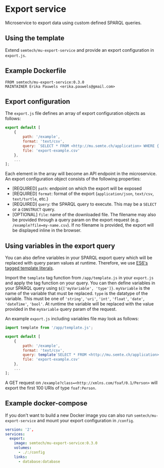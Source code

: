 Export service
==============

Microservice to export data using custom defined SPARQL queries.

## Using the template
Extend `semtech/mu-export-service` and provide an export configuration in `export.js`.

## Example Dockerfile

```
FROM semtech/mu-export-service:0.3.0
MAINTAINER Erika Pauwels <erika.pauwels@gmail.com>
```

## Export configuration

The `export.js` file defines an array of export configuration objects as follows:

```javascript
export default [
    {
        path: '/example',
        format: 'text/csv',
        query: `SELECT * FROM <http://mu.semte.ch/application> WHERE { ?s ?p ?o } LIMIT 100`,
        file: 'export-example.csv'
    },
    ...
];

```

Each element in the array will become an API endpoint in the microservice. An export configuration object consists of the following properties:
* [REQUIRED] `path`: endpoint on which the export will be exposed
* [REQUIRED] `format`: format of the export (`application/json`, `text/csv`, `text/turtle`, etc.)
* [REQUIRED] `query`: the SPARQL query to execute. This may be a `SELECT` or a `CONSTRUCT` query.
* [OPTIONAL] `file`: name of the downloaded file. The filename may also be provided through a query param on the export request (e.g. `/example?file=my-name.csv`). If no filename is provided, the export will be displayed inline in the browser.

## Using variables in the export query
You can also define variables in your SPARQL export query which will be replaced with query param values at runtime. Therefore, we use [ES6's tagged template literals](https://developer.mozilla.org/en-US/docs/Web/JavaScript/Reference/Template_literals#Tagged_template_literals).

Import the `template` tag function from `/app/template.js` in your `export.js` and apply the tag function on your query. You can then define variables in your SPARQL query using `${['myVariable', 'type']}`. `myVariable` is the name of the variable that must be replaced. `type` is the datatype of the variable. This must be one of `'string'`, `'uri'`, `'int'`, `'float'`, `'date'`, `'dateTime'`, `'bool'`. At runtime the variable will be replaced with the value provided in the `myVariable` query param of the request.

An example `export.js` including variables file may look as follows:

```javascript
import template from '/app/template.js';

export default [
    {
        path: '/example',
        format: 'text/csv',
        query: template`SELECT * FROM <http://mu.semte.ch/application> WHERE { ?s a ${'class'} } LIMIT 100`,
        file: 'export-example.csv'
    },
    ...
];

```

A GET request on `/example?class=<http://xmlns.com/foaf/0.1/Person>` will export the first 100 URIs of type `foaf:Person`.

## Example docker-compose
If you don't want to build a new Docker image you can also run `semtech/mu-export-service` and mount your export configuration in `/config`.

```yaml
version: '2',
services:
  export:
    image: semtech/mu-export-service:0.3.0
    volumes:
      - ./:/config
    links:
      - database:database
```
